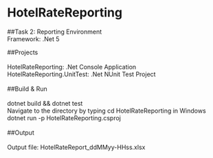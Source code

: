 # HotelRateReporting
##Task 2: Reporting
Environment<br/>
Framework: .Net 5<br/>

##Projects<br/><br/>
HotelRateReporting: .Net Console Application <br/>
HotelRateReporting.UnitTest: .Net NUnit Test Project<br/><br/>
##Build & Run<br/><br/>
dotnet build && dotnet test<br/>
Navigate to the directory by typing cd HotelRateReporting in Windows<br/>
dotnet run -p HotelRateReporting.csproj<br/><br/>
##Output<br/><br/>
Output file: HotelRateReport_ddMMyy-HHss.xlsx<br/>

